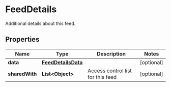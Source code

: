 

# FeedDetails

Additional details about this feed.

## Properties

| Name | Type | Description | Notes |
|------------ | ------------- | ------------- | -------------|
|**data** | [**FeedDetailsData**](FeedDetailsData.md) |  |  [optional] |
|**sharedWith** | **List&lt;Object&gt;** | Access control list for this feed |  [optional] |



